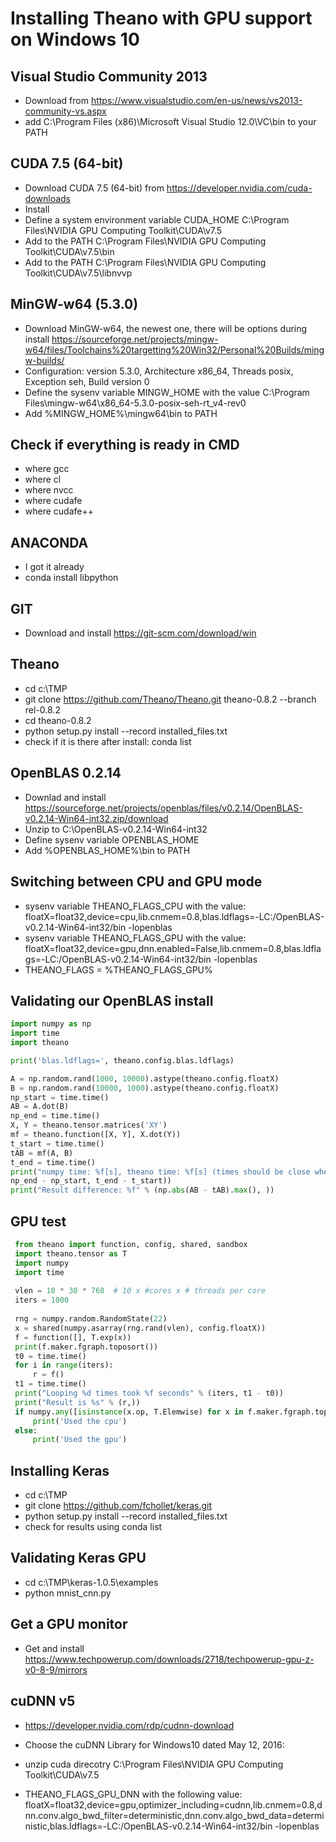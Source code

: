 # Installing Theano with GPU support on Windows 10

## Visual Studio Community 2013
 - Download from https://www.visualstudio.com/en-us/news/vs2013-community-vs.aspx
 - add C:\Program Files (x86)\Microsoft Visual Studio 12.0\VC\bin to your PATH

## CUDA 7.5 (64-bit)
 - Download CUDA 7.5 (64-bit) from https://developer.nvidia.com/cuda-downloads
 - Install
 - Define a system environment variable CUDA_HOME C:\Program Files\NVIDIA GPU Computing Toolkit\CUDA\v7.5
 - Add to the PATH C:\Program Files\NVIDIA GPU Computing Toolkit\CUDA\v7.5\bin
 - Add to the PATH C:\Program Files\NVIDIA GPU Computing Toolkit\CUDA\v7.5\libnvvp

## MinGW-w64 (5.3.0)
 - Download MinGW-w64, the newest one, there will be options during install https://sourceforge.net/projects/mingw-w64/files/Toolchains%20targetting%20Win32/Personal%20Builds/mingw-builds/
 - Configuration: version 5.3.0, Architecture x86_64, Threads posix, Exception seh, Build version 0
 - Define the sysenv variable MINGW_HOME with the value C:\Program Files\mingw-w64\x86_64-5.3.0-posix-seh-rt_v4-rev0
 - Add %MINGW_HOME%\mingw64\bin to PATH
 
## Check if everything is ready in CMD
 - where gcc
 - where cl
 - where nvcc
 - where cudafe
 - where cudafe++
 
## ANACONDA
 - I got it already
 - conda install libpython
 
## GIT
 - Download and install https://git-scm.com/download/win
 
## Theano
- cd c:\TMP
- git clone https://github.com/Theano/Theano.git theano-0.8.2 --branch rel-0.8.2
- cd theano-0.8.2
- python setup.py install --record installed_files.txt
- check if it is there after install: conda list
 
## OpenBLAS 0.2.14
 - Downlad and install https://sourceforge.net/projects/openblas/files/v0.2.14/OpenBLAS-v0.2.14-Win64-int32.zip/download
 - Unzip to C:\OpenBLAS-v0.2.14-Win64-int32
 - Define sysenv variable OPENBLAS_HOME
 - Add %OPENBLAS_HOME%\bin to PATH
 
## Switching between CPU and GPU mode
 
 - sysenv variable THEANO_FLAGS_CPU with the value:
 floatX=float32,device=cpu,lib.cnmem=0.8,blas.ldflags=-LC:/OpenBLAS-v0.2.14-Win64-int32/bin -lopenblas
 - sysenv variable THEANO_FLAGS_GPU with the value:
 floatX=float32,device=gpu,dnn.enabled=False,lib.cnmem=0.8,blas.ldflags=-LC:/OpenBLAS-v0.2.14-Win64-int32/bin -lopenblas
 - THEANO_FLAGS = %THEANO_FLAGS_GPU%
 
## Validating our OpenBLAS install

 ```python
 import numpy as np
 import time
 import theano
 
 print('blas.ldflags=', theano.config.blas.ldflags)
 
 A = np.random.rand(1000, 10000).astype(theano.config.floatX)
 B = np.random.rand(10000, 1000).astype(theano.config.floatX)
 np_start = time.time()
 AB = A.dot(B)
 np_end = time.time()
 X, Y = theano.tensor.matrices('XY')
 mf = theano.function([X, Y], X.dot(Y))
 t_start = time.time()
 tAB = mf(A, B)
 t_end = time.time()
 print("numpy time: %f[s], theano time: %f[s] (times should be close when run on CPU!)" % (
 np_end - np_start, t_end - t_start))
 print("Result difference: %f" % (np.abs(AB - tAB).max(), ))
 ```
 
## GPU test

```python 
 from theano import function, config, shared, sandbox
 import theano.tensor as T
 import numpy
 import time
 
 vlen = 10 * 30 * 768  # 10 x #cores x # threads per core
 iters = 1000
 
 rng = numpy.random.RandomState(22)
 x = shared(numpy.asarray(rng.rand(vlen), config.floatX))
 f = function([], T.exp(x))
 print(f.maker.fgraph.toposort())
 t0 = time.time()
 for i in range(iters):
     r = f()
 t1 = time.time()
 print("Looping %d times took %f seconds" % (iters, t1 - t0))
 print("Result is %s" % (r,))
 if numpy.any([isinstance(x.op, T.Elemwise) for x in f.maker.fgraph.toposort()]):
     print('Used the cpu')
 else:
     print('Used the gpu')
```

## Installing Keras
 
 - cd c:\TMP
 - git clone https://github.com/fchollet/keras.git
 - python setup.py install --record installed_files.txt
 - check for results using conda list
 
## Validating Keras GPU
 
 - cd c:\TMP\keras-1.0.5\examples
 - python mnist_cnn.py
 
## Get a GPU monitor
  - Get and install https://www.techpowerup.com/downloads/2718/techpowerup-gpu-z-v0-8-9/mirrors
 
## cuDNN v5
 
 - https://developer.nvidia.com/rdp/cudnn-download
 - Choose the cuDNN Library for Windows10 dated May 12, 2016:
 - unzip cuda direcotry C:\Program Files\NVIDIA GPU Computing Toolkit\CUDA\v7.5
 
 - THEANO_FLAGS_GPU_DNN with the following value:
 floatX=float32,device=gpu,optimizer_including=cudnn,lib.cnmem=0.8,dnn.conv.algo_bwd_filter=deterministic,dnn.conv.algo_bwd_data=deterministic,blas.ldflags=-LC:/OpenBLAS-v0.2.14-Win64-int32/bin -lopenblas
